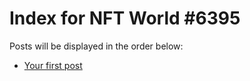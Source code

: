 # Index for NFT World #6395
Posts will be displayed in the order below:

- [Your first post](./001-first.md)

